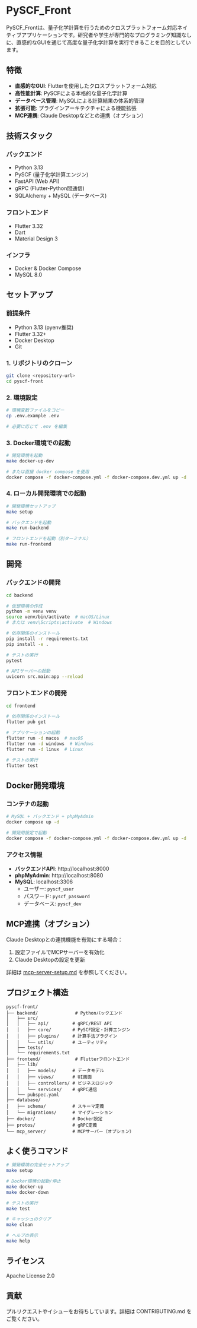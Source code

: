 # PySCF_Front

PySCF_Frontは、量子化学計算を行うためのクロスプラットフォーム対応ネイティブアプリケーションです。研究者や学生が専門的なプログラミング知識なしに、直感的なGUIを通じて高度な量子化学計算を実行できることを目的としています。

## 特徴

- **直感的なGUI**: Flutterを使用したクロスプラットフォーム対応
- **高性能計算**: PySCFによる本格的な量子化学計算
- **データベース管理**: MySQLによる計算結果の体系的管理
- **拡張可能**: プラグインアーキテクチャによる機能拡張
- **MCP連携**: Claude Desktopなどとの連携（オプション）

## 技術スタック

### バックエンド
- Python 3.13
- PySCF (量子化学計算エンジン)
- FastAPI (Web API)
- gRPC (Flutter-Python間通信)
- SQLAlchemy + MySQL (データベース)

### フロントエンド
- Flutter 3.32
- Dart
- Material Design 3

### インフラ
- Docker & Docker Compose
- MySQL 8.0

## セットアップ

### 前提条件

- Python 3.13 (pyenv推奨)
- Flutter 3.32+
- Docker Desktop
- Git

### 1. リポジトリのクローン

```bash
git clone <repository-url>
cd pyscf-front
```

### 2. 環境設定

```bash
# 環境変数ファイルをコピー
cp .env.example .env

# 必要に応じて .env を編集
```

### 3. Docker環境での起動

```bash
# 開発環境を起動
make docker-up-dev

# または直接 docker compose を使用
docker compose -f docker-compose.yml -f docker-compose.dev.yml up -d
```

### 4. ローカル開発環境での起動

```bash
# 開発環境セットアップ
make setup

# バックエンドを起動
make run-backend

# フロントエンドを起動（別ターミナル）
make run-frontend
```

## 開発

### バックエンドの開発

```bash
cd backend

# 仮想環境の作成
python -m venv venv
source venv/bin/activate  # macOS/Linux
# または venv\Scripts\activate  # Windows

# 依存関係のインストール
pip install -r requirements.txt
pip install -e .

# テストの実行
pytest

# APIサーバーの起動
uvicorn src.main:app --reload
```

### フロントエンドの開発

```bash
cd frontend

# 依存関係のインストール
flutter pub get

# アプリケーションの起動
flutter run -d macos  # macOS
flutter run -d windows  # Windows
flutter run -d linux  # Linux

# テストの実行
flutter test
```

## Docker開発環境

### コンテナの起動

```bash
# MySQL + バックエンド + phpMyAdmin
docker compose up -d

# 開発用設定で起動
docker compose -f docker-compose.yml -f docker-compose.dev.yml up -d
```

### アクセス情報

- **バックエンドAPI**: http://localhost:8000
- **phpMyAdmin**: http://localhost:8080
- **MySQL**: localhost:3306
  - ユーザー: `pyscf_user`
  - パスワード: `pyscf_password`
  - データベース: `pyscf_dev`

## MCP連携（オプション）

Claude Desktopとの連携機能を有効にする場合：

1. 設定ファイルでMCPサーバーを有効化
2. Claude Desktopの設定を更新

詳細は [mcp-server-setup.md](mcp-server-setup.md) を参照してください。

## プロジェクト構造

```
pyscf-front/
├── backend/              # Pythonバックエンド
│   ├── src/
│   │   ├── api/         # gRPC/REST API
│   │   ├── core/        # PySCF設定・計算エンジン
│   │   ├── plugins/     # 計算手法プラグイン
│   │   └── utils/       # ユーティリティ
│   ├── tests/
│   └── requirements.txt
├── frontend/             # Flutterフロントエンド
│   ├── lib/
│   │   ├── models/      # データモデル
│   │   ├── views/       # UI画面
│   │   ├── controllers/ # ビジネスロジック
│   │   └── services/    # gRPC通信
│   └── pubspec.yaml
├── database/
│   ├── schema/          # スキーマ定義
│   └── migrations/      # マイグレーション
├── docker/              # Docker設定
├── protos/              # gRPC定義
└── mcp_server/          # MCPサーバー（オプション）
```

## よく使うコマンド

```bash
# 開発環境の完全セットアップ
make setup

# Docker環境の起動/停止
make docker-up
make docker-down

# テストの実行
make test

# キャッシュのクリア
make clean

# ヘルプの表示
make help
```

## ライセンス

Apache License 2.0

## 貢献

プルリクエストやイシューをお待ちしています。詳細は CONTRIBUTING.md をご覧ください。